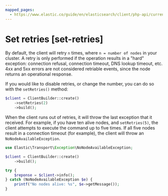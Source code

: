 ```yaml
---
mapped_pages:
  - https://www.elastic.co/guide/en/elasticsearch/client/php-api/current/set-retries.html
---
```


# Set retries [set-retries]

By default, the client will retry `n` times, where `n = number of nodes` in your cluster. A retry is only performed if the operation results in a "hard" exception: connection refusal, connection timeout, DNS lookup timeout, etc. 4xx and 5xx errors are not considered retriable events, since the node returns an operational response.

If you would like to disable retries, or change the number, you can do so with the `setRetries()` method:

```php
$client = ClientBuilder::create()
    ->setRetries(2)
    ->build();
```

When the client runs out of retries, it will throw the last exception that it received. For example, if you have ten alive nodes, and `setRetries(5)`, the client attempts to execute the command up to five times. If all five nodes result in a connection timeout (for example), the client will throw an `NoNodeAvailableException`.

```php
use Elastic\Transport\Exception\NoNodeAvailableException;

$client = ClientBuilder::create()
    ->build();

try {
    $reponse = $client->info();
} catch (NoNodeAvailableException $e) {
    printf("No nodes alive: %s", $e->getMessage());
}
```

